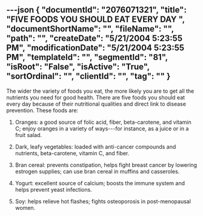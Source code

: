 ---json
{
  "documentId": "2076071321",
  "title": "FIVE FOODS YOU SHOULD EAT EVERY DAY ",
  "documentShortName": "",
  "fileName": "",
  "path": "",
  "createDate": "5/21/2004 5:23:55 PM",
  "modificationDate": "5/21/2004 5:23:55 PM",
  "templateId": "",
  "segmentId": "81",
  "isRoot": "False",
  "isActive": "True",
  "sortOrdinal": "",
  "clientId": "",
  "tag": ""
}
---

The wider the variety of foods you eat, the more likely you are to get all the nutrients you need for good health. There are five foods you should eat every day because of their nutritional qualities and direct link to disease prevention. These foods are: 

1. Oranges: a good source of folic acid, fiber, beta-carotene, and vitamin C; enjoy oranges in a variety of ways---for instance, as a juice or in a fruit salad.

2. Dark, leafy vegetables: loaded with anti-cancer compounds and nutrients, beta-carotene, vitamin C, and fiber.

3. Bran cereal: prevents constipation, helps fight breast cancer by lowering estrogen supplies; can use bran cereal in muffins and casseroles. 

4. Yogurt: excellent source of calcium; boosts the immune system and helps prevent yeast infections.

5. Soy: helps relieve hot flashes; fights osteoporosis in post-menopausal women.
